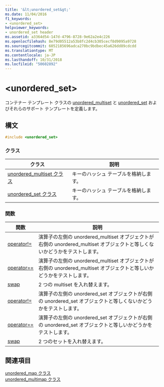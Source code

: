 ```yaml
---
title: '&lt;unordered_set&gt;'
ms.date: 11/04/2016
f1_keywords:
- <unordered_set>
helpviewer_keywords:
- unordered_set header
ms.assetid: a3364d54-147d-4796-8728-9e62a2e4c226
ms.openlocfilehash: 8e79d05512a53b8fc2d4cb305cecf8d9095a9728
ms.sourcegitcommit: 6052185696adca270bc9bdbec45a626dd89cdcdd
ms.translationtype: MT
ms.contentlocale: ja-JP
ms.lasthandoff: 10/31/2018
ms.locfileid: "50602892"
---
```

# <a name="ltunorderedsetgt"></a>&lt;unordered_set&gt;

コンテナー テンプレート クラスの [unordered_multiset](../standard-library/unordered-multiset-class.md) と [unordered_set](../standard-library/unordered-set-class.md) およびそれらのサポート テンプレートを定義します。

## <a name="syntax"></a>構文

```cpp
#include <unordered_set>
```

### <a name="classes"></a>クラス

|クラス|説明|
|-|-|
|[unordered_multiset クラス](../standard-library/unordered-multiset-class.md)|キーのハッシュ テーブルを格納します。|
|[unordered_set クラス](../standard-library/unordered-set-class.md)|キーのハッシュ テーブルを格納します。|

### <a name="functions"></a>関数

|関数|説明|
|-|-|
|[operator!=](../standard-library/unordered-set-operators.md#op_neq)|演算子の左側の unordered_multiset オブジェクトが右側の unordered_multiset オブジェクトと等しくないかどうかをテストします。|
|[operator==](../standard-library/unordered-set-operators.md#op_eq_eq)|演算子の左側の unordered_multiset オブジェクトが右側の unordered_multiset オブジェクトと等しいかどうかをテストします。|
|[swap](../standard-library/unordered-set-functions.md#swap_unordered_multiset)|2 つの multiset を入れ替えます。|
|[operator!=](../standard-library/unordered-set-operators.md#op_neq)|演算子の左側の unordered_set オブジェクトが右側の unordered_set オブジェクトと等しくないかどうかをテストします。|
|[operator==](../standard-library/unordered-set-operators.md#op_eq_eq)|演算子の左側の unordered_set オブジェクトが右側の unordered_set オブジェクトと等しいかどうかをテストします。|
|[swap](../standard-library/unordered-set-functions.md#swap)|2 つのセットを入れ替えます。|

## <a name="see-also"></a>関連項目

[unordered_map クラス](../standard-library/unordered-map-class.md)<br/>
[unordered_multimap クラス](../standard-library/unordered-multimap-class.md)<br/>
